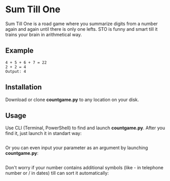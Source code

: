 # Sum Till One

Sum Till One is a road game where you summarize digits from a number again and again until there is only one lefts. STO is funny and smart till it trains your brain in arithmetical way.

## Example

```Input: 4567 \n
4 + 5 + 6 + 7 = 22
2 + 2 = 4
Output: 4
```

## Installation

Download or clone **countgame.py** to any location on your disk.

## Usage
Use CLI (Terminal, PowerShell) to find and launch **countgame.py**. After you find it, just launch it in standart way:

```python .\countgame.py
```

Or you can even input your parameter as an argument by launching **countgame.py**:

```python .\countgame.py 8365
```

Don't worry if your number contains additional symbols (like - in telephone number or / in dates) till can sort it automatically:

```python .\countgame.py +7 (123) 476-22-55
```
